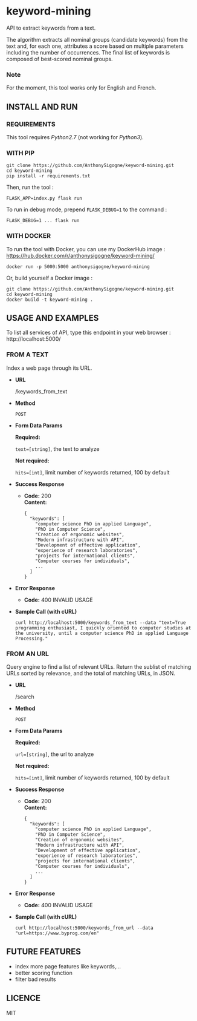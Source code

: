 # keyword-mining
API to extract keywords from a text.

The algorithm extracts all nominal groups (candidate keywords) from the text and, for each one, attributes a score based on multiple parameters including the number of occurrences.
The final list of keywords is composed of best-scored nominal groups.

### Note
For the moment, this tool works only for English and French.

## INSTALL AND RUN

### REQUIREMENTS
This tool requires *Python2.7* (not working for *Python3*).

### WITH PIP
```
git clone https://github.com/AnthonySigogne/keyword-mining.git
cd keyword-mining
pip install -r requirements.txt
```

Then, run the tool :
```
FLASK_APP=index.py flask run
```

To run in debug mode, prepend `FLASK_DEBUG=1` to the command :
```
FLASK_DEBUG=1 ... flask run
```

### WITH DOCKER
To run the tool with Docker, you can use my DockerHub image :
https://hub.docker.com/r/anthonysigogne/keyword-mining/
```
docker run -p 5000:5000 anthonysigogne/keyword-mining
```

Or, build yourself a Docker image :
```
git clone https://github.com/AnthonySigogne/keyword-mining.git
cd keyword-mining
docker build -t keyword-mining .
```

## USAGE AND EXAMPLES
To list all services of API, type this endpoint in your web browser : http://localhost:5000/

### FROM A TEXT
Index a web page through its URL.

* **URL**

  /keywords_from_text

* **Method**

  `POST`

* **Form Data Params**

  **Required:**

  `text=[string]`, the text to analyze  

  **Not required:**

  `hits=[int]`, limit number of keywords returned, 100 by default

* **Success Response**

  * **Code:** 200 <br />
    **Content:**
    ```
    {
      "keywords": [
        "computer science PhD in applied Language",
        "PhD in Computer Science",
        "Creation of ergonomic websites",
        "Modern infrastructure with API",
        "Development of effective application",
        "experience of research laboratories",
        "projects for international clients",
        "Computer courses for individuals",
        ...
      ]
    }
    ```

* **Error Response**

  * **Code:** 400 INVALID USAGE <br />


* **Sample Call (with cURL)**

  ```
  curl http://localhost:5000/keywords_from_text --data "text=True programming enthusiast, I quickly oriented to computer studies at the university, until a computer science PhD in applied Language Processing."
  ```

### FROM AN URL
Query engine to find a list of relevant URLs.
Return the sublist of matching URLs sorted by relevance, and the total of matching URLs, in JSON.

* **URL**

  /search

* **Method**

  `POST`

* **Form Data Params**

  **Required:**

  `url=[string]`, the url to analyze  

  **Not required:**

  `hits=[int]`, limit number of keywords returned, 100 by default

* **Success Response**

  * **Code:** 200 <br />
    **Content:**
    ```
    {
      "keywords": [
        "computer science PhD in applied Language",
        "PhD in Computer Science",
        "Creation of ergonomic websites",
        "Modern infrastructure with API",
        "Development of effective application",
        "experience of research laboratories",
        "projects for international clients",
        "Computer courses for individuals",
        ...
      ]
    }
    ```

* **Error Response**

  * **Code:** 400 INVALID USAGE <br />


* **Sample Call (with cURL)**

  ```
  curl http://localhost:5000/keywords_from_url --data "url=https://www.byprog.com/en"
  ```  


## FUTURE FEATURES
* index more page features like keywords,...
* better scoring function
* filter bad results

## LICENCE
MIT
